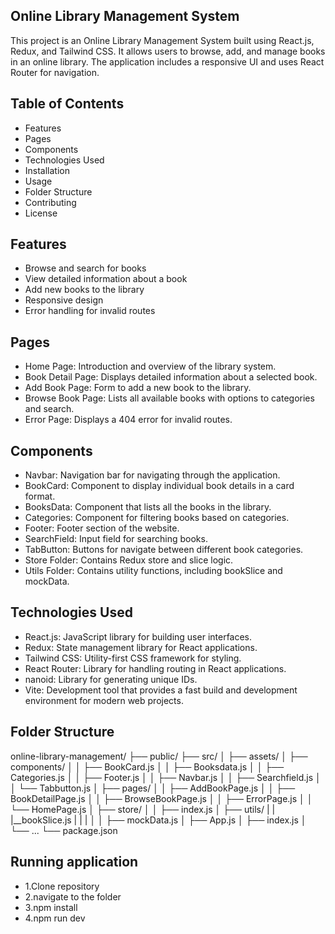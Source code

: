 ## Online Library Management System

This project is an Online Library Management System built using React.js, Redux, and Tailwind CSS. It allows users to browse, add, and manage books in an online library. The application includes a responsive UI and uses React Router for navigation.

## Table of Contents
- Features
- Pages
- Components
- Technologies Used
- Installation
- Usage
- Folder Structure
- Contributing
- License

## Features
- Browse and search for books
- View detailed information about a book
- Add new books to the library
- Responsive design
- Error handling for invalid routes

## Pages
- Home Page: Introduction and overview of the library system.
- Book Detail Page: Displays detailed information about a selected book.
- Add Book Page: Form to add a new book to the library.
- Browse Book Page: Lists all available books with options to categories and search.
- Error Page: Displays a 404 error for invalid routes.

## Components
- Navbar: Navigation bar for navigating through the application.
- BookCard: Component to display individual book details in a card format.
- BooksData: Component that lists all the books in the library.
- Categories: Component for filtering books based on categories.
- Footer: Footer section of the website.
- SearchField: Input field for searching books.
- TabButton: Buttons for navigate between different book categories.
- Store Folder: Contains Redux store and slice logic.
- Utils Folder: Contains utility functions, including bookSlice and mockData.

## Technologies Used
- React.js: JavaScript library for building user interfaces.
- Redux: State management library for React applications.
- Tailwind CSS: Utility-first CSS framework for styling.
- React Router: Library for handling routing in React applications.
- nanoid: Library for generating unique IDs.
- Vite: Development tool that provides a fast build and development environment for modern web projects.

## Folder Structure
online-library-management/
├── public/
├── src/
│   ├── assets/
│   ├── components/
│   │   ├── BookCard.js
│   │   ├── Booksdata.js
│   │   ├── Categories.js
│   │   ├── Footer.js
│   │   ├── Navbar.js
│   │   ├── Searchfield.js
│   │   └── Tabbutton.js
│   ├── pages/
│   │   ├── AddBookPage.js
│   │   ├── BookDetailPage.js
│   │   ├── BrowseBookPage.js
│   │   ├── ErrorPage.js
│   │   └── HomePage.js
│   ├── store/
│   │   ├── index.js
│   ├── utils/
|   |   |__bookSlice.js
|   |   |
│   │   ├── mockData.js
│   ├── App.js
│   ├── index.js
│   └── ...
└── package.json

## Running application

- 1.Clone repository
- 2.navigate to the folder
- 3.npm install 
- 4.npm run dev